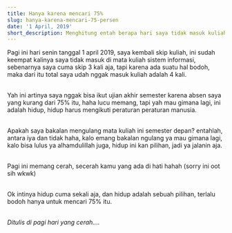 ```yaml
---
title: Hanya karena mencari 75%
slug: hanya-karena-mencari-75-persen
date: '1 April, 2019'
short_description: Menghitung entah berapa hari saya tidak masuk kuliah
---
```


Pagi ini hari senin tanggal 1 april 2019, saya kembali skip kuliah, ini sudah keempat kalinya saya tidak masuk di mata kuliah sistem informasi, sebenarnya saya cuma skip 3 kali  aja, tapi karena ada suatu hal bodoh, maka dari itu total saya udah nggak masuk kuliah adalah 4 kali.
<br/> <br/>

Yah ini artinya saya nggak bisa ikut ujian akhir semester karena absen saya yang kurang dari 75% itu, haha lucu memang, tapi yah mau gimana lagi, ini adalah hidup, hidup harus mengikuti peraturan peraturan manusia.
<br/> <br/>

Apakah saya bakalan mengulang mata kuliah ini semester depan? entahlah, antara iya dan tidak haha, kalo emang bakalan ngulang ya mau gimana lagi, kalo bisa lulus ya alhamdulillah juga, hidup ini kan pilihan, jadi ya jalanin aja.
<br/> <br/>

Pagi ini memang cerah, secerah kamu yang ada di hati hahah (sorry ini oot sih wkwk)
<br/> <br/>

Ok intinya hidup cuma sekali aja, dan hidup adalah sebuah pilihan, terlalu bodoh hanya untuk mencari 75% itu.
<br/> <br/>

<i> Ditulis di pagi hari yang cerah.... </i>
<br/> <br/>